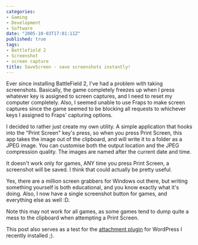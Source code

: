 ```yaml
---
categories:
- Gaming
- Development
- Software
date: "2005-10-03T17:01:11Z"
published: true
tags:
- Battlefield 2
- Screenshot
- screen capture
title: SaveScreen - save screenshots instantly!
---
```


Ever since installing BattleField 2, I've had a problem with taking
screenshots. Basically, the game completely freezes up when I press
whatever key is assigned to screen captures, and I need to reset my
computer completely. Also, I seemed unable to use Fraps to make screen
captures since the game seemed to be blocking all requests to whichever
keys I assigned to Fraps' capturing options.

I decided to rather just create my own utility. A simple application
that hooks into the "Print Screen" key's press, so when you press Print
Screen, this app takes the image out of the clipboard, and will write it
to a folder as a JPEG image. You can customise both the output location
and the JPEG compression quality. The images are named after the current
date and time.

It doesn't work only for games, ANY time you press Print Screen, a
screenshot will be saved. I think that could actually be pretty useful.

Yes, there are a million screen grabbers for Windows out there, but
writing something yourself is both educational, and you know exactly
what it's doing. Also, I now have a single screenshot button for games,
and everything else as well :D.

Note this may not work for all games, as some games tend to dump quite a
mess to the clipboard when attempting a Print Screen.

This post also serves as a test for the [attachment
plugin](http://gordon.knoppe.net/articles/category/attach-files/) for
WordPress I recently installed ;).

